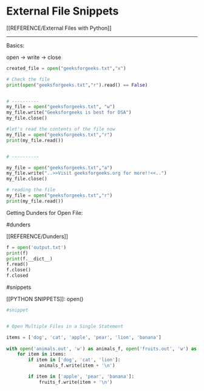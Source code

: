 # External File Snippets

[[REFERENCE/External Files with Python]]

---

Basics:

open → write → close

```python
created_file = open("geeksforgeeks.txt","x")

# Check the file
print(open("geeksforgeeks.txt","r").read() == False)


# ----------
my_file = open("geeksforgeeks.txt", "w")
my_file.write("Geeksforgeeks is best for DSA")
my_file.close()

#let's read the contents of the file now
my_file = open("geeksforgeeks.txt","r")
print(my_file.read())


# ----------

my_file = open("geeksforgeeks.txt","a")
my_file.write("..>>Visit geeksforgeeks.org for more!!<<..")
my_file.close()

# reading the file
my_file = open("geeksforgeeks.txt","r")
print(my_file.read())
```

Getting Dunders for Open File:

\#dunders

[[REFERENCE/Dunders]]

```python
f = open('output.txt')
print(f)
print(f.__dict__)
f.read()
f.close()
f.closed
```

\#snippets

[[PYTHON SNIPPETS]]: open()

```python
#snippet


# Open Multiple Files in a Single Statement

items = ['dog', 'cat', 'apple', 'pear', 'lion', 'banana']
   
with open('animals.out', 'w') as animals_f, open('fruits.out', 'w') as fruits_f:
    for item in items:
        if item in ['dog', 'cat', 'lion']:
            animals_f.write(item + '\n') 

        if item in ['apple', 'pear', 'banana']:
            fruits_f.write(item + '\n')
```

